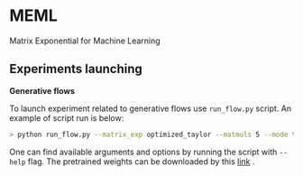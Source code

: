 # MEML
Matrix Exponential for Machine Learning

## Experiments launching

**Generative flows**

To launch experiment related to generative flows use `run_flow.py` script.
An example of script run is below:

```bash
> python run_flow.py --matrix_exp optimized_taylor --matmuls 5 --mode test --device cuda:1
```
One can find available arguments and options by running the script with `--help` flag. The pretrained weights can be downloaded by this [link](https://drive.google.com/file/d/190nJdKhR50mZNAYmV_GyQ2rQRu3YS_us/view?usp=sharing) .

